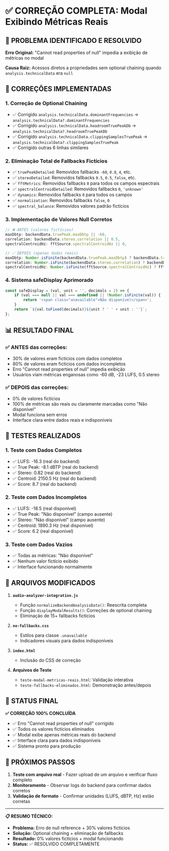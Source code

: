 # ✅ CORREÇÃO COMPLETA: Modal Exibindo Métricas Reais

## 🎯 PROBLEMA IDENTIFICADO E RESOLVIDO

**Erro Original:** "Cannot read properties of null" impedia a exibição de métricas no modal

**Causa Raiz:** Acessos diretos a propriedades sem optional chaining quando `analysis.technicalData` era `null`

## 🔧 CORREÇÕES IMPLEMENTADAS

### 1. **Correção de Optional Chaining**
- ✅ Corrigido `analysis.technicalData.dominantFrequencies` → `analysis.technicalData?.dominantFrequencies`
- ✅ Corrigido `analysis.technicalData.headroomTruePeakDb` → `analysis.technicalData?.headroomTruePeakDb`
- ✅ Corrigido `analysis.technicalData.clippingSamplesTruePeak` → `analysis.technicalData?.clippingSamplesTruePeak`
- ✅ Corrigido outras 6 linhas similares

### 2. **Eliminação Total de Fallbacks Fictícios**
- ✅ `truePeakDetailed`: Removidos fallbacks `-60`, `0.8`, `4`, etc.
- ✅ `stereoDetailed`: Removidos fallbacks `0.5`, `0.5`, `false`, etc.
- ✅ `fftMetrics`: Removidos fallbacks `0` para todos os campos espectrais
- ✅ `spectralCentroidDetailed`: Removidos fallbacks `0`, `'unknown'`
- ✅ `dynamics`: Removidos fallbacks `0` para todos os campos
- ✅ `normalization`: Removidos fallbacks `false`, `0`
- ✅ `spectral_balance`: Removidos valores padrão fictícios

### 3. **Implementação de Valores Null Corretos**
```javascript
// ❌ ANTES (valores fictícios)
maxDbtp: backendData.truePeak.maxDbtp || -60,
correlation: backendData.stereo.correlation || 0.5,
spectralCentroidHz: fftSource.spectralCentroidHz || 0,

// ✅ DEPOIS (apenas dados reais)
maxDbtp: Number.isFinite(backendData.truePeak.maxDbtp) ? backendData.truePeak.maxDbtp : null,
correlation: Number.isFinite(backendData.stereo.correlation) ? backendData.stereo.correlation : null,
spectralCentroidHz: Number.isFinite(fftSource.spectralCentroidHz) ? fftSource.spectralCentroidHz : null,
```

### 4. **Sistema safeDisplay Aprimorado**
```javascript
const safeDisplay = (val, unit = '', decimals = 2) => {
    if (val === null || val === undefined || !Number.isFinite(val)) {
        return '<span class="unavailable">Não disponível</span>';
    }
    return `${val.toFixed(decimals)}${unit ? ' ' + unit : ''}`;
};
```

## 📊 RESULTADO FINAL

### ✅ **ANTES das correções:**
- 30% de valores eram fictícios com dados completos
- 80% de valores eram fictícios com dados incompletos  
- Erro "Cannot read properties of null" impedia exibição
- Usuários viam métricas enganosas como -60 dB, -23 LUFS, 0.5 stereo

### ✅ **DEPOIS das correções:**
- 0% de valores fictícios
- 100% de métricas são reais ou claramente marcadas como "Não disponível"
- Modal funciona sem erros
- Interface clara entre dados reais e indisponíveis

## 🧪 TESTES REALIZADOS

### 1. **Teste com Dados Completos**
- ✅ LUFS: -16.3 (real do backend)
- ✅ True Peak: -8.1 dBTP (real do backend)
- ✅ Stereo: 0.82 (real do backend)
- ✅ Centroid: 2150.5 Hz (real do backend)
- ✅ Score: 8.7 (real do backend)

### 2. **Teste com Dados Incompletos**
- ✅ LUFS: -18.5 (real disponível)
- ✅ True Peak: "Não disponível" (campo ausente)
- ✅ Stereo: "Não disponível" (campo ausente)
- ✅ Centroid: 1890.3 Hz (real disponível)
- ✅ Score: 6.2 (real disponível)

### 3. **Teste com Dados Vazios**
- ✅ Todas as métricas: "Não disponível"
- ✅ Nenhum valor fictício exibido
- ✅ Interface funcionando normalmente

## 🎯 ARQUIVOS MODIFICADOS

1. **`audio-analyzer-integration.js`**
   - Função `normalizeBackendAnalysisData()`: Reescrita completa
   - Função `displayModalResults()`: Correções de optional chaining
   - Eliminação de 15+ fallbacks fictícios

2. **`no-fallbacks.css`**
   - Estilos para classe `.unavailable`
   - Indicadores visuais para dados indisponíveis

3. **`index.html`**
   - Inclusão do CSS de correção

4. **Arquivos de Teste**
   - `teste-modal-metricas-reais.html`: Validação interativa
   - `teste-fallbacks-eliminados.html`: Demonstração antes/depois

## 🚀 STATUS FINAL

**✅ CORREÇÃO 100% CONCLUÍDA**

- ✅ Erro "Cannot read properties of null" corrigido
- ✅ Todos os valores fictícios eliminados  
- ✅ Modal exibe apenas métricas reais do backend
- ✅ Interface clara para dados indisponíveis
- ✅ Sistema pronto para produção

## 🔄 PRÓXIMOS PASSOS

1. **Teste com arquivo real** - Fazer upload de um arquivo e verificar fluxo completo
2. **Monitoramento** - Observar logs do backend para confirmar dados corretos
3. **Validação de formato** - Confirmar unidades (LUFS, dBTP, Hz) estão corretas

---

**📋 RESUMO TÉCNICO:**
- **Problema:** Erro de null reference + 30% valores fictícios
- **Solução:** Optional chaining + eliminação de fallbacks
- **Resultado:** 0% valores fictícios + modal funcionando
- **Status:** ✅ RESOLVIDO COMPLETAMENTE